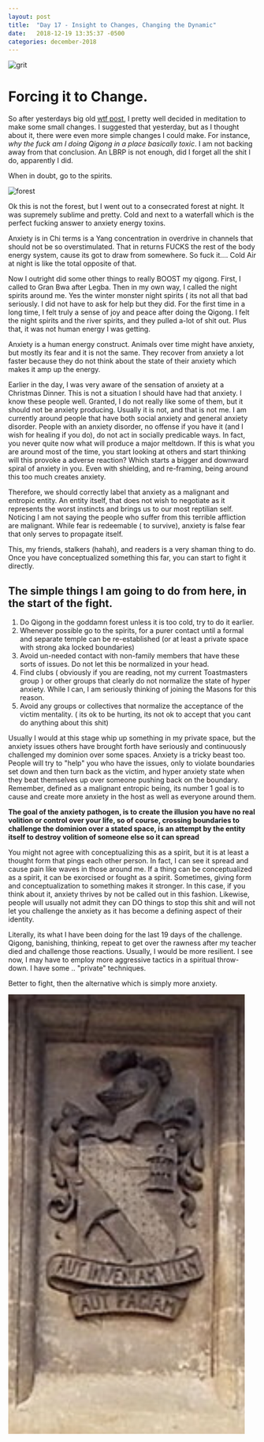 ```yaml
---
layout: post
title:  "Day 17 - Insight to Changes, Changing the Dynamic"
date:   2018-12-19 13:35:37 -0500
categories: december-2018
---
```

![grit](https://www.incimages.com/uploaded_files/image/970x450/True_Grit_1725x810-PAN_19746.jpg)

# Forcing it to Change.

So after yesterdays big old [wtf post](http://domagick.andriehvitimus.com/december-2018/2018/12/18/Jettison-and-cut.html), I pretty well decided in meditation to make some small changes.  I suggested that yesterday, but as I thought about it, there were even more simple changes I could make.  For instance, *why the fuck am I doing Qigong in a place basically toxic*.  I am not backing away from that conclusion.  An LBRP is not enough, did I forget all the shit I do, apparently I did.

When in doubt, go to the spirits.  

![forest]( https://3.bp.blogspot.com/-UpGbUtb-CxA/VzJHsxIBFHI/AAAAAAAAs_M/P8JwaWZJIuI8ykQ4ASlFZHFxGbnY-FyvQCHM/s1600/forest-night-amazing-wallpapers.jpg)

Ok this is not the forest, but I went out to a consecrated forest at night.  It was supremely sublime and pretty.   Cold and next to a waterfall which is the perfect fucking answer to anxiety energy toxins.

Anxiety is in Chi terms is a  Yang concentration in overdrive in channels that should not be so overstimulated.   That in returns FUCKS the rest of the body energy system, cause its got to draw from somewhere.      So fuck it....  Cold Air at night is like the total opposite of that.

Now I outright did some other things to really BOOST my qigong.   First, I called to Gran Bwa after Legba.  Then in my own way, I called the night spirits around me.  Yes the winter monster night spirits ( its not all that bad seriously. I did not have to ask for help but they did.   For the first time in a long time,  I felt truly a sense of joy and peace after doing the Qigong.   I felt the night spirits and the river spirits, and they pulled a-lot of shit out.   Plus that, it was not human energy I was getting.

Anxiety is a human energy construct.  Animals over time might have anxiety, but mostly its fear and it is not the same.   They recover from anxiety a lot faster because they do not think about the state of their anxiety which makes it amp up the energy.

Earlier in the day, I was very aware of the sensation of anxiety at a Christmas Dinner.  This is not a situation I should have had that anxiety.  I know these people well.  Granted, I do not really like some of them, but it should not be anxiety producing.  Usually it is not, and that is not me.  I am currently around people that have both social anxiety and general anxiety disorder. People with an anxiety disorder, no offense if you have it (and I wish for healing if you do), do not act in socially predicable ways.  In fact, you never quite now what will produce a major meltdown.  If this is what you are around most of the time, you start looking at others and start thinking will this provoke a adverse reaction?  Which starts a bigger and downward spiral of anxiety in you.  Even with shielding, and re-framing, being around this too much creates anxiety.

Therefore, we should correctly label that anxiety as a malignant and entropic entity.  An entity itself, that does not wish to negotiate as it represents the worst instincts and brings us to our most reptilian self.  Noticing I am not saying the people who suffer from this terrible affliction are malignant.  While fear is redeemable ( to survive), anxiety is false fear that only serves to propagate itself.

This, my friends, stalkers (hahah), and readers is a very shaman thing to do.  Once you have conceptualized something this far,  you can start to fight it directly.

## The simple things I am going to do from here, in the start of the fight.
1. Do Qigong in the goddamn forest unless it is too cold, try to do it earlier.  
2. Whenever possible go to the spirits, for a purer contact until a formal and separate temple can be re-established (or at least a private space with strong aka locked boundaries)
3. Avoid un-needed contact with non-family members that have these sorts of issues.   Do not let this be normalized in your head.
4. Find clubs ( obviously if you are reading, not my current Toastmasters group ) or other groups that clearly do not normalize the state of hyper anxiety.  While I can, I am seriously thinking of joining the Masons for this reason.
5. Avoid any groups or collectives that normalize the acceptance of the victim mentality.  ( its ok to be hurting, its not ok to accept that you cant do anything about this shit)

Usually I would at this stage whip up something in my private space, but the anxiety issues others have brought forth have seriously and continuously challenged my dominion over some spaces.  Anxiety is a tricky beast too.  People will try to "help" you who have the issues, only to violate boundaries set down and then turn back as the victim, and hyper anxiety state when they beat themselves up over someone pushing back on the boundary. Remember, defined as a malignant entropic being, its number 1 goal is to cause and create more anxiety in the host as well as everyone around them.   

**The goal of the anxiety pathogen, is to create the illusion you have no real volition or control over your life, so of course, crossing boundaries to challenge the dominion over a stated space, is an attempt by the entity itself to destroy volition of someone else so it can spread**

You might not agree with conceptualizing this as a spirit, but it is at least a thought form that pings each other person.  In fact, I can see it spread and cause pain like waves in those around me.   If a thing can be conceptualized as a spirit, it can be exorcised or fought as a spirit.  Sometimes, giving form and conceptualization to something makes it stronger.   In this case, if you think about it, anxiety thrives by not be called out in this fashion.   Likewise, people will usually not admit they can DO things to stop this shit and will not let you challenge the anxiety as it has become a defining aspect of their identity.

Literally, its what I have been doing for the last 19 days of the challenge.   Qigong, banishing, thinking, repeat to get over the rawness after my teacher died and challenge those reactions. Usually, I would be more resilient. I see now, I may have to employ more aggressive tactics in a spiritual throw-down.   I have some .. "private" techniques. 

Better to fight, then the alternative which is simply more anxiety.

![fight yo](/assets/images/findaway.png)
